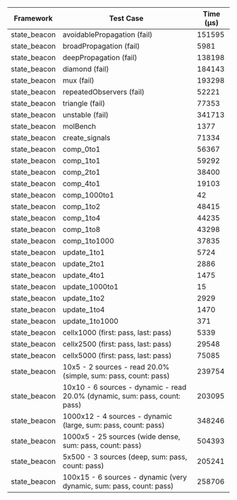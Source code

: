 | Framework | Test Case | Time (μs) |
| --- | --- | --- |
| state_beacon | avoidablePropagation (fail) | 151595 |
| state_beacon | broadPropagation (fail) | 5981 |
| state_beacon | deepPropagation (fail) | 138198 |
| state_beacon | diamond (fail) | 184143 |
| state_beacon | mux (fail) | 193298 |
| state_beacon | repeatedObservers (fail) | 52221 |
| state_beacon | triangle (fail) | 77353 |
| state_beacon | unstable (fail) | 341713 |
| state_beacon | molBench | 1377 |
| state_beacon | create_signals | 71334 |
| state_beacon | comp_0to1 | 56367 |
| state_beacon | comp_1to1 | 59292 |
| state_beacon | comp_2to1 | 38400 |
| state_beacon | comp_4to1 | 19103 |
| state_beacon | comp_1000to1 | 42 |
| state_beacon | comp_1to2 | 48415 |
| state_beacon | comp_1to4 | 44235 |
| state_beacon | comp_1to8 | 43298 |
| state_beacon | comp_1to1000 | 37835 |
| state_beacon | update_1to1 | 5724 |
| state_beacon | update_2to1 | 2886 |
| state_beacon | update_4to1 | 1475 |
| state_beacon | update_1000to1 | 15 |
| state_beacon | update_1to2 | 2929 |
| state_beacon | update_1to4 | 1470 |
| state_beacon | update_1to1000 | 371 |
| state_beacon | cellx1000 (first: pass, last: pass) | 5339 |
| state_beacon | cellx2500 (first: pass, last: pass) | 29548 |
| state_beacon | cellx5000 (first: pass, last: pass) | 75085 |
| state_beacon | 10x5 - 2 sources - read 20.0% (simple, sum: pass, count: pass) | 239754 |
| state_beacon | 10x10 - 6 sources - dynamic - read 20.0% (dynamic, sum: pass, count: pass) | 203095 |
| state_beacon | 1000x12 - 4 sources - dynamic (large, sum: pass, count: pass) | 348246 |
| state_beacon | 1000x5 - 25 sources (wide dense, sum: pass, count: pass) | 504393 |
| state_beacon | 5x500 - 3 sources (deep, sum: pass, count: pass) | 205241 |
| state_beacon | 100x15 - 6 sources - dynamic (very dynamic, sum: pass, count: pass) | 258706 |
